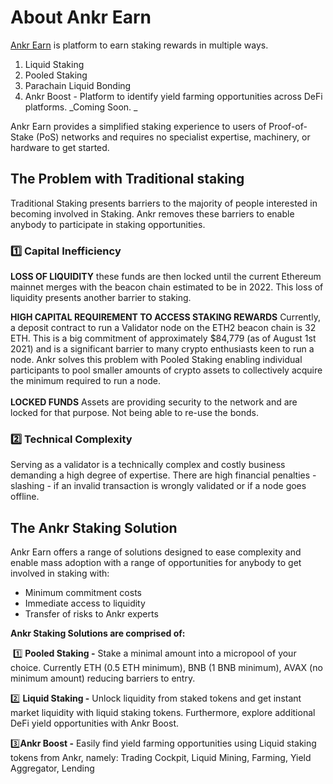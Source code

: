 # About Ankr Earn

[​Ankr Earn](https://stakefi.ankr.com/liquid-staking) is platform to earn staking rewards in multiple ways.

1. Liquid Staking
2. Pooled Staking
3. Parachain Liquid Bonding
4. Ankr Boost - Platform to identify yield farming opportunities across DeFi platforms. \_Coming Soon. \_

Ankr Earn provides a simplified staking experience to users of Proof-of-Stake (PoS) networks and requires no specialist expertise, machinery, or hardware to get started.

## **The Problem with Traditional staking** <a href="#the-problem-with-traditional-staking" id="the-problem-with-traditional-staking"></a>

Traditional Staking presents barriers to the majority of people interested in becoming involved in Staking. Ankr removes these barriers to enable anybody to participate in staking opportunities.

### :one: **Capital Inefficiency**

**LOSS OF LIQUIDITY** these funds are then locked until the current Ethereum mainnet merges with the beacon chain estimated to be in 2022. This loss of liquidity presents another barrier to staking.

**HIGH CAPITAL REQUIREMENT TO ACCESS STAKING REWARDS** Currently, a deposit contract to run a Validator node on the ETH2 beacon chain is 32 ETH. This is a big commitment of approximately $84,779 (as of August 1st 2021) and is a significant barrier to many crypto enthusiasts keen to run a node. Ankr solves this problem with Pooled Staking enabling individual participants to pool smaller amounts of crypto assets to collectively acquire the minimum required to run a node.\
\
**LOCKED FUNDS** Assets are providing security to the network and are locked for that purpose. Not being able to re-use the bonds.

### :two: **Technical Complexity**

Serving as a validator is a technically complex and costly business demanding a high degree of expertise. There are high financial penalties - slashing - if an invalid transaction is wrongly validated or if a node goes offline.

## **The Ankr Staking Solution** <a href="#the-ankr-staking-solution" id="the-ankr-staking-solution"></a>

Ankr Earn offers a range of solutions designed to ease complexity and enable mass adoption with a range of opportunities for anybody to get involved in staking with:

* Minimum commitment costs
* Immediate access to liquidity
* Transfer of risks to Ankr experts

**Ankr Staking Solutions are comprised of:**

​ :one: **Pooled Staking -** Stake a minimal amount into a micropool of your choice. Currently ETH (0.5 ETH minimum), BNB (1 BNB minimum), AVAX (no minimum amount) reducing barriers to entry.

:two: **Liquid Staking -** Unlock liquidity from staked tokens and get instant market liquidity with liquid staking tokens. Furthermore, explore additional DeFi yield opportunities with Ankr Boost.

:three:**Ankr Boost -** Easily find yield farming opportunities using Liquid staking tokens from Ankr, namely: Trading Cockpit, Liquid Mining, Farming, Yield Aggregator, Lending

